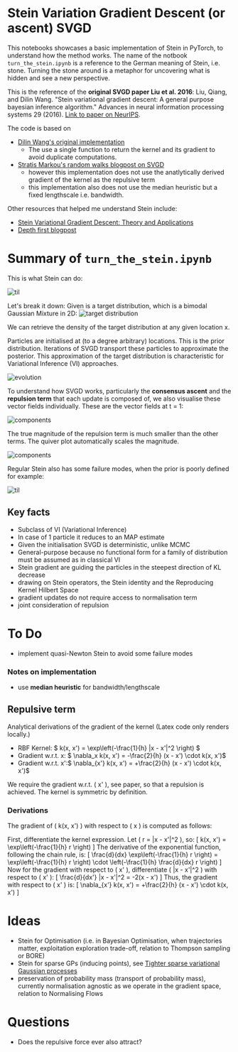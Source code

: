 # Stein Variation Gradient Descent (or ascent) SVGD

This notebooks showcases a basic implementation of Stein in PyTorch, to understand how the method works. The name of the notbook `turn_the_stein.ipynb` is a reference to the German meaning of Stein, i.e. stone. Turning the stone around is a metaphor for uncovering what is hidden and see a new perspective.

This is the reference of the **original SVGD paper Liu et al. 2016**:
Liu, Qiang, and Dilin Wang. "Stein variational gradient descent: A general purpose bayesian inference algorithm." Advances in neural information processing systems 29 (2016). [Link to paper on NeurIPS](https://proceedings.neurips.cc/paper_files/paper/2016/file/b3ba8f1bee1238a2f37603d90b58898d-Paper.pdf).

The code is based on 
- [Dilin Wang's original implementation](https://github.com/dilinwang820/Stein-Variational-Gradient-Descent/blob/master/python/svgd.py)
    - The use a single function to return the kernel and its gradient to avoid duplicate computations.
- [Stratis Markou's random walks blogpost on SVGD](https://github.com/stratisMarkou/random-walks/blob/master/random-walks/book/papers/svgd/svgd.ipynb)
    - however this implementation does not use the anatlytically derived gradient of the kernel as the repulsive term
    - this implementation also does not use the median heuristic but a fixed lengthscale i.e. bandwidth. 

Other resources that helped me understand Stein include:
- [Stein Variational Gradient Descent: Theory and
Applications](https://www.cs.utexas.edu/~lqiang/PDF/svgd_aabi2016.pdf)
- [Depth first blogpost](https://www.depthfirstlearning.com/2020/SVGD)

# Summary of `turn_the_stein.ipynb`

This is what Stein can do:  

![til](gifs/svgd_animation_center_init.gif)

Let's break it down: Given is a target distribution, which is a bimodal Gaussian Mixture in 2D:
![target distribution](img/target_distribution.png)

We can retrieve the density of the target distribution at any given location x.

Particles are initialised at (to a degree arbitrary) locations. This is the prior distribution. Iterations of SVGD transport these particles to approximate the posterior. This approximation of the target distribution is characteristic for Variational Inference (VI) approaches.

![evolution](img/updates_over_100_it.png)

To understand how SVGD works, particularly the **consensus ascent** and the **repulsion term** that each update is composed of, we also visualise these vector fields individually. These are the vector fields at t = 1:

![components](img/svg_components_unnormalised.png)

The true magnitude of the repulsion term is much smaller than the other terms. The quiver plot automatically scales the magnitude. 

![components](img/svg_components_normalised.png)

Regular Stein also has some failure modes, when the prior is poorly defined for example:

![til](gifs/svgd_animation_localised_corner_init.gif)

## Key facts
- Subclass of VI (Variational Inference)
- In case of 1 particle it reduces to an MAP estimate
- Given the initialisation SVGD is deterministic, unlike MCMC
- General-purpose because no functional form for a family of distribution must be assumed as in classical VI
- Stein gradient are guiding the particles in the steepest direction of KL decrease
- drawing on Stein operators, the Stein identity and the Reproducing Kernel Hilbert Space
- gradient updates do not require access to normalisation term
- joint consideration of repulsion

# To Do
- implement quasi-Newton Stein to avoid some failure modes

### Notes on implementation

- use **median heuristic** for bandwidth/lengthscale

## Repulsive term

Analytical derivations of the gradient of the kernel (Latex code only renders locally.)

- RBF Kernel: $ k(x, x') = \exp\left(-\frac{1}{h} \|x - x'\|^2 \right) $
- Gradient w.r.t. x: $ \nabla_x k(x, x') = -\frac{2}{h} (x - x') \cdot k(x, x')$
- Gradient w.r.t. x':$ \nabla_{x'} k(x, x') = +\frac{2}{h} (x - x') \cdot k(x, x')$

We require the gradient w.r.t. \( x' \), see paper, so that a repulsion is achieved. The kernel is symmetric by definition. 

### Derivations
The gradient of \( k(x, x') \) with respect to \( x \) is computed as follows:

First, differentiate the kernel expression. Let \( r = \|x - x'\|^2 \), so:
\[
k(x, x') = \exp\left(-\frac{1}{h} r \right)
\]
The derivative of the exponential function, following the chain rule, is:
\[
\frac{d}{dx} \exp\left(-\frac{1}{h} r \right) = \exp\left(-\frac{1}{h} r \right) \cdot \left(-\frac{1}{h} \frac{d}{dx} r \right)
\]
Now for the gradient with respect to \( x' \), differentiate \( \|x - x'\|^2 \) with respect to \( x' \):
\[
\frac{d}{dx'} \|x - x'\|^2 = -2(x - x')
\]
Thus, the gradient with respect to \( x' \) is:
\[
\nabla_{x'} k(x, x') = +\frac{2}{h} (x - x') \cdot k(x, x')
\]

# Ideas

- Stein for Optimisation (i.e. in Bayesian Optimisation, when trajectories matter, exploitation exploration trade-off, relation to Thompson sampling or BORE)
- Stein for sparse GPs (inducing points), see [Tighter sparse variational Gaussian processes
](https://arxiv.org/abs/2502.04750)
- preservation of probability mass (transport of probability mass), currently normalisation agnostic as we operate in the gradient space, relation to Normalising Flows

# Questions

- Does the repulsive force ever also attract? 

